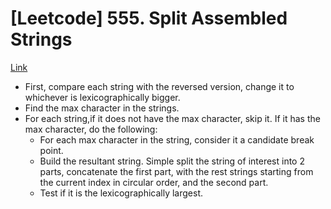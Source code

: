 # [Leetcode] 555. Split Assembled Strings

[Link](https://leetcode.com/problems/split-assembled-strings/)

* First, compare each string with the reversed version, change it to whichever is lexicographically bigger.
* Find the max character in the strings.
* For each string,if it does not have the max character, skip it. If it has the max character, do the following:
    * For each max character in the string, consider it a candidate break point.
    * Build the resultant string. Simple split the string of interest into 2 parts, concatenate the first part, with the rest strings starting from the current index in circular order, and the second part.
    * Test if it is the lexicographically largest.
 

